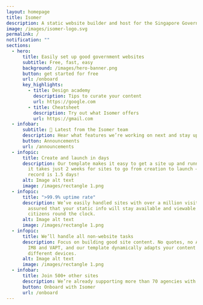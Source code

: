 ```yaml
---
layout: homepage
title: Isomer
description: A static website builder and host for the Singapore Government
image: /images/isomer-logo.svg
permalink: /
notification: ""
sections:
  - hero:
      title: Easily set up good government websites
      subtitle: Free, fast, easy
      background: /images/hero-banner.png
      button: get started for free
      url: /onboard
      key_highlights:
        - title: Design academy
          description: Tips to curate your content
          url: https://google.com
        - title: Cheatsheet
          description: Try out what Isomer offers
          url: https://gmail.com
  - infobar:
      subtitle: 📢 Latest from the Isomer team
      description: Hear what features we’re working on next and stay updated on our roadmap
      button: Announcements
      url: /announcements
  - infopic:
      title: Create and launch in days
      description: Our template makes it easy to get a site up and running. On average
        it takes just 2 weeks for sites to go from creation to launch – our
        record is 1.5 days!
      alt: Image alt text
      image: /images/rectangle 1.png
  - infopic:
      title: ">99.9% uptime rate"
      description: We’ve easily handled sites with over a million visitors. Stay
        assured that your static info will stay available and viewable by
        citizens round the clock.
      alt: Image alt text
      image: /images/rectangle 1.png
  - infopic:
      title: We’ll handle all non-website tasks
      description: Focus on building good site content. No quotes, no AOR – We cover
        IM8 and VAPT, and our template dynamically adapts your content for
        different devices.
      alt: Image alt text
      image: /images/rectangle 1.png
  - infobar:
      title: Join 500+ other sites
      description: We’re already supporting more than 70 agencies with their website needs
      button: Onboard with Isomer
      url: /onboard
---
```

